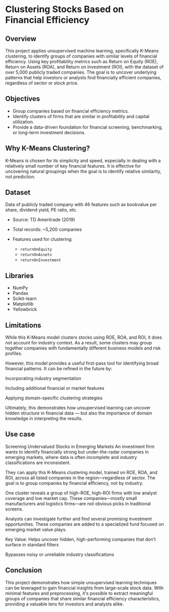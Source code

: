 # Clustering Stocks Based on Financial Efficiency

## Overview

This project applies unsupervised machine learning, specifically K-Means clustering, to identify groups of companies with similar levels of financial efficiency. Using key profitability metrics such as Return on Equity (ROE), Return on Assets (ROA), and Return on Investment (ROI), with the dataset of over 5,000 publicly traded companies. The goal is to uncover underlying patterns that help investors or analysts find financially efficient companies, regardless of sector or stock price.

## Objectives

* Group companies based on financial efficiency metrics.
* Identify clusters of firms that are similar in profitability and capital utilization.
* Provide a data-driven foundation for financial screening, benchmarking, or long-term investment decisions.

## Why K-Means Clustering?

K-Means is chosen for its simplicity and speed, especially in dealing with a relatively small number of key financial features. It is effective for uncovering natural groupings when the goal is to identify relative similarity, not prediction.

## Dataset
Data of publicly traded company with 46 features such as bookvalue per share, dividend yield, PE ratio, etc.
* Source: TD Ameritrade (2019)
* Total records: \~5,200 companies
* Features used for clustering:

  * `returnOnEquity`
  * `returnOnAssets`
  * `returnOnInvestment`

## Libraries

* NumPy
* Pandas
* Scikit-learn 
* Matplotlib
* Yellowbrick

## Limitations

While this K-Means model clusters stocks using ROE, ROA, and ROI, it does not account for industry context. As a result, some clusters may group together companies with fundamentally different business models and risk profiles.

However, this model provides a useful first-pass tool for identifying broad financial patterns. It can be refined in the future by:

Incorporating industry segmentation

Including additional financial or market features

Applying domain-specific clustering strategies

Ultimately, this demonstrates how unsupervised learning can uncover hidden structure in financial data — but also the importance of domain knowledge in interpreting the results.

## Use case

Screening Undervalued Stocks in Emerging Markets An investment firm wants to identify financially strong but under-the-radar companies in emerging markets, where data is often incomplete and industry classifications are inconsistent.

They can apply this K-Means clustering model, trained on ROE, ROA, and ROI, across all listed companies in the region—regardless of sector. The goal is to group companies by financial efficiency, not by industry.

One cluster reveals a group of high-ROE, high-ROI firms with low analyst coverage and low market cap. These companies—mostly small manufacturers and logistics firms—are not obvious picks in traditional screens.

Analysts can investigate further and find several promising investment opportunities. These companies are added to a specialized fund focused on emerging market value plays.

Key Value: Helps uncover hidden, high-performing companies that don’t surface in standard filters

Bypasses noisy or unreliable industry classifications

## Conclusion

This project demonstrates how simple unsupervised learning techniques can be leveraged to gain financial insights from large-scale stock data. With minimal features and preprocessing, it's possible to extract meaningful groups of companies that share similar financial efficiency characteristics, providing a valuable lens for investors and analysts alike.
